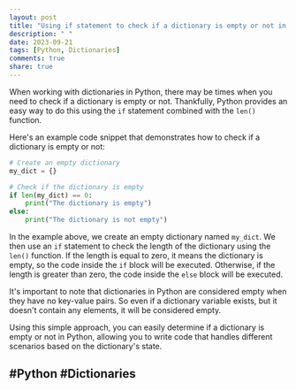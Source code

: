 ```yaml
---
layout: post
title: "Using if statement to check if a dictionary is empty or not in Python"
description: " "
date: 2023-09-21
tags: [Python, Dictionaries]
comments: true
share: true
---
```


When working with dictionaries in Python, there may be times when you need to check if a dictionary is empty or not. Thankfully, Python provides an easy way to do this using the `if` statement combined with the `len()` function.

Here's an example code snippet that demonstrates how to check if a dictionary is empty or not:

```python
# Create an empty dictionary
my_dict = {}

# Check if the dictionary is empty
if len(my_dict) == 0:
    print("The dictionary is empty")
else:
    print("The dictionary is not empty")
```

In the example above, we create an empty dictionary named `my_dict`. We then use an `if` statement to check the length of the dictionary using the `len()` function. If the length is equal to zero, it means the dictionary is empty, so the code inside the `if` block will be executed. Otherwise, if the length is greater than zero, the code inside the `else` block will be executed.

It's important to note that dictionaries in Python are considered empty when they have no key-value pairs. So even if a dictionary variable exists, but it doesn't contain any elements, it will be considered empty.

Using this simple approach, you can easily determine if a dictionary is empty or not in Python, allowing you to write code that handles different scenarios based on the dictionary's state.

## #Python #Dictionaries